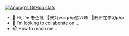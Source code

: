 [![Anurag's GitHub stats](https://github-readme-stats.vercel.app/api?username=majianlong123)](https://github.com/anuraghazra/github-readme-stats)
- 👋 Hi, I’m 老色批
-👀我对vue php感兴趣
-🌱我正在学习php
- 💞️ I’m looking to collaborate on ...
- 📫 How to reach me ...

<!---
majianlong123/majianlong123 is a ✨ special ✨ repository because its `README.md` (this file) appears on your GitHub profile.
You can click the Preview link to take a look at your changes.
--->
